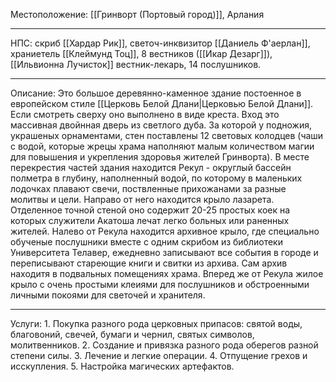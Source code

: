 Местоположение: [[Гринворт (Портовый город)]], Арлания
______
НПС: скриб [[Хардар Рик]], светоч-инквизитор [[Даниель Ф'аерлан]], храниетель [[Клеймунд Тоц]], 8 вестников ([[Икар Дезарг]]), [[Ильвионна Лучисток]] вестник-лекарь, 14 послушников. 
_____
Описание: Это большое деревянно-каменное здание постоенное в европейском стиле [[Церковь Белой Длани|Церковью Белой Длани]]. Если смотреть сверху оно выполнено в виде креста. Вход это массивная двойнная дверь из светлого дуба. За которой у подножия, украшеных орнаментами, стен поставлены 12 световых колодцев (чаши с водой, которые жрецы храма наполняют малым количеством магии для повышения и укрепления здоровья жителей Гринворта). В месте перекрестия частей здания находится Рекул - округлый бассейн полметра в глубину, наполненный водой, по которому в маленьких лодочках плавают свечи, поствленные прихожанами за разные молитвы и цели. Направо от него находится крыло лазарета. Отделенное точной стеной оно содержит 20-25 простых коек на которых служители Акатоша лечат легко больных или раненных жителей. Налево от Рекула находится архивное крыло, где специально обученые послушники вместе с одним скрибом из библиотеки Университета Телавер, ежедневно записывают все события в городе и переписывают стареющие книги и свитки из архива. Сам архив находитя в подвальных помещениях храма. Вперед же от Рекула жилое крыло с очень простыми клеиями для послушников и обстроенными личными покоями для светочей и хранителя.  
______
Услуги: 
	1. Покупка разного рода церковных припасов: святой воды, благовоний, свечей, бумаги и чернил, святых символов, молитвенников.
	2. Создание и привязка разного рода оберегов разной степени силы.
	3. Лечение и легкие операции.
	4. Отпущение грехов и исскупления. 
	5. Настройка магических артефактов. 
	